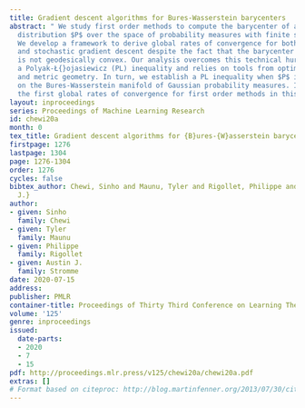 ```yaml
---
title: Gradient descent algorithms for Bures-Wasserstein barycenters
abstract: " We study first order methods to compute the barycenter of a probability
  distribution $P$ over the space of probability measures with finite second moment.
  We develop a framework to derive global rates of convergence for both gradient descent
  and stochastic gradient descent despite the fact that the barycenter functional
  is not geodesically convex. Our analysis overcomes this technical hurdle by employing
  a Polyak-Ł{}ojasiewicz (PL) inequality and relies on tools from optimal transport
  and metric geometry. In turn, we establish a PL inequality when $P$ is supported
  on the Bures-Wasserstein manifold of Gaussian probability measures. It leads to
  the first global rates of convergence for first order methods in this context. "
layout: inproceedings
series: Proceedings of Machine Learning Research
id: chewi20a
month: 0
tex_title: Gradient descent algorithms for {B}ures-{W}asserstein barycenters
firstpage: 1276
lastpage: 1304
page: 1276-1304
order: 1276
cycles: false
bibtex_author: Chewi, Sinho and Maunu, Tyler and Rigollet, Philippe and Stromme, {Austin
  J.}
author:
- given: Sinho
  family: Chewi
- given: Tyler
  family: Maunu
- given: Philippe
  family: Rigollet
- given: Austin J.
  family: Stromme
date: 2020-07-15
address: 
publisher: PMLR
container-title: Proceedings of Thirty Third Conference on Learning Theory
volume: '125'
genre: inproceedings
issued:
  date-parts:
  - 2020
  - 7
  - 15
pdf: http://proceedings.mlr.press/v125/chewi20a/chewi20a.pdf
extras: []
# Format based on citeproc: http://blog.martinfenner.org/2013/07/30/citeproc-yaml-for-bibliographies/
---
```

